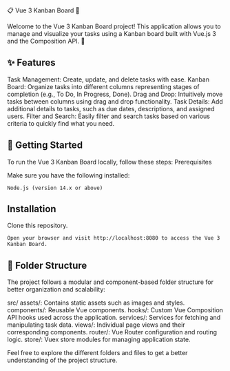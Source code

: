 📋 Vue 3 Kanban Board 🚀

Welcome to the Vue 3 Kanban Board project! This application allows you to manage and visualize your tasks using a Kanban board built with Vue.js 3 and the Composition API. 🎯

## ✨ Features

Task Management: Create, update, and delete tasks with ease.
Kanban Board: Organize tasks into different columns representing stages of completion (e.g., To Do, In Progress, Done).
Drag and Drop: Intuitively move tasks between columns using drag and drop functionality.
Task Details: Add additional details to tasks, such as due dates, descriptions, and assigned users.
Filter and Search: Easily filter and search tasks based on various criteria to quickly find what you need.

## 🚀 Getting Started

To run the Vue 3 Kanban Board locally, follow these steps:
Prerequisites

Make sure you have the following installed:

    Node.js (version 14.x or above)

## Installation
 Clone this repository.

    Open your browser and visit http://localhost:8080 to access the Vue 3 Kanban Board.

## 📁 Folder Structure

The project follows a modular and component-based folder structure for better organization and scalability:

src/
assets/: Contains static assets such as images and styles.
components/: Reusable Vue components.
hooks/: Custom Vue Composition API hooks used across the application.
services/: Services for fetching and manipulating task data.
views/: Individual page views and their corresponding components.
router/: Vue Router configuration and routing logic.
store/: Vuex store modules for managing application state.

Feel free to explore the different folders and files to get a better understanding of the project structure.
